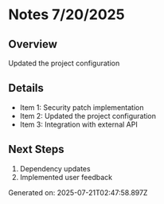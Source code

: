 # Notes 7/20/2025

## Overview
Updated the project configuration

## Details
- Item 1: Security patch implementation
- Item 2: Updated the project configuration
- Item 3: Integration with external API

## Next Steps
1. Dependency updates
2. Implemented user feedback

Generated on: 2025-07-21T02:47:58.897Z
